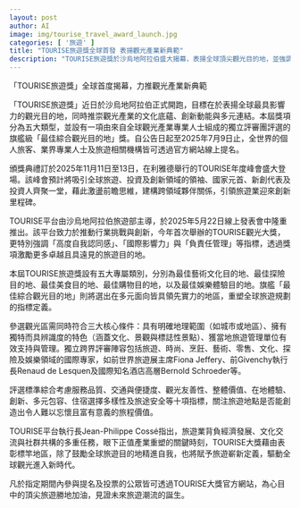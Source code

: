 ```yaml
---
layout: post
author: AI
image: img/tourise_travel_award_launch.jpg
categories: [ '旅遊' ]
title: "TOURISE旅遊獎全球首發 表揚觀光產業新典範"
description: "TOURISE旅遊獎於沙烏地阿拉伯盛大揭幕，表揚全球頂尖觀光目的地，並強調創新、多元與負責任管理。2025年11月將在利雅德舉辦頒獎典禮，全球旅遊專業人士可於官網線上提名，共同見證觀光產業新時代的誕生。"
---
```

「TOURISE旅遊獎」全球首度揭幕，力推觀光產業新典範

「TOURISE旅遊獎」近日於沙烏地阿拉伯正式開跑，目標在於表揚全球最具影響力的觀光目的地，同時推崇觀光產業的文化底蘊、創新動能與多元連結。本屆獎項分為五大類型，並設有一項由來自全球觀光產業專業人士組成的獨立評審團評選的旗艦級「最佳綜合觀光目的地」獎。自公告日起至2025年7月9日止，全世界的個人旅客、業界專業人士及旅遊相關機構皆可透過官方網站線上提名。

頒獎典禮訂於2025年11月11日至13日，在利雅德舉行的TOURISE年度峰會盛大登場。該峰會預計將吸引全球旅遊、投資及創新領域的領袖、國家元首、新創代表及投資人齊聚一堂，藉此激盪前瞻思維，建構跨領域夥伴關係，引領旅遊業迎來創新里程碑。

TOURISE平台由沙烏地阿拉伯旅遊部主導，於2025年5月22日線上發表會中隆重推出。該平台致力於推動行業挑戰與創新，今年首次舉辦的TOURISE觀光大獎，更特別強調「高度自我認同感」、「國際影響力」與「負責任管理」等指標，透過獎項激勵更多卓越且具遠見的旅遊目的地。

本屆TOURISE旅遊獎設有五大專屬類別，分別為最佳藝術文化目的地、最佳探險目的地、最佳美食目的地、最佳購物目的地，以及最佳娛樂體驗目的地。旗艦「最佳綜合觀光目的地」則將選出在多元面向皆具領先實力的地區，重塑全球旅遊規劃的指標定義。

參選觀光區需同時符合三大核心條件：具有明確地理範圍（如城市或地區）、擁有獨特而具辨識度的特色（涵蓋文化、景觀與標誌性景點）、獲當地旅遊管理單位有效支持與管理。獨立跨界評審陣容包括旅遊、時尚、烹飪、藝術、零售、文化、探險及娛樂領域的國際專家，如前世界旅遊展主席Fiona Jeffery、前Givenchy執行長Renaud de Lesquen及國際知名酒店高層Bernold Schroeder等。

評選標準綜合考慮服務品質、交通與便捷度、觀光友善性、整體價值、在地體驗、創新、多元包容、住宿選擇多樣性及旅途安全等十項指標，關注旅遊地點是否能創造出令人難以忘懷且富有意義的旅程價值。

TOURISE平台執行長Jean-Philippe Cossé指出，旅遊業背負經濟發展、文化交流與社群共構的多重任務，眼下正值產業重塑的關鍵時刻，TOURISE大獎藉由表彰標竿地區，除了鼓勵全球旅遊目的地精進自我，也將賦予旅遊嶄新定義，驅動全球觀光進入新時代。

凡於指定期間內參與提名及投票的公眾皆可透過TOURISE大獎官方網站，為心目中的頂尖旅遊勝地加油，見證未來旅遊潮流的誕生。